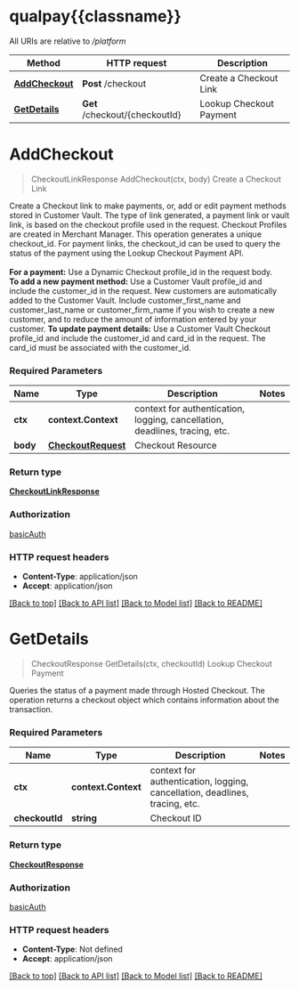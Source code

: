 # qualpay{{classname}}

All URIs are relative to */platform*

Method | HTTP request | Description
------------- | ------------- | -------------
[**AddCheckout**](CheckoutApi.md#AddCheckout) | **Post** /checkout | Create a Checkout Link
[**GetDetails**](CheckoutApi.md#GetDetails) | **Get** /checkout/{checkoutId} | Lookup Checkout Payment

# **AddCheckout**
> CheckoutLinkResponse AddCheckout(ctx, body)
Create a Checkout Link

Create a Checkout link to make payments, or, add or edit payment methods stored in Customer Vault. The type of link generated, a payment link or vault link, is based on the checkout profile used in the request. Checkout Profiles are created in Merchant Manager. This operation generates a unique checkout_id. For payment links, the checkout_id can be used to query the status of the payment using the Lookup Checkout Payment API. <br><br><strong>For a payment:</strong>               Use a Dynamic Checkout profile_id in the request body.<br><strong>To add a new payment method:</strong> Use a Customer Vault profile_id and include the customer_id in the request. New customers are automatically added to the Customer Vault. Include customer_first_name and customer_last_name or customer_firm_name if you wish to create a new customer, and to reduce the amount of information entered by your customer. <bt><strong>To update payment details:</strong>   Use a Customer Vault Checkout profile_id and include the customer_id and card_id in the request. The card_id must be associated with the customer_id. 

### Required Parameters

Name | Type | Description  | Notes
------------- | ------------- | ------------- | -------------
 **ctx** | **context.Context** | context for authentication, logging, cancellation, deadlines, tracing, etc.
  **body** | [**CheckoutRequest**](CheckoutRequest.md)| Checkout Resource | 

### Return type

[**CheckoutLinkResponse**](CheckoutLinkResponse.md)

### Authorization

[basicAuth](../README.md#basicAuth)

### HTTP request headers

 - **Content-Type**: application/json
 - **Accept**: application/json

[[Back to top]](#) [[Back to API list]](../README.md#documentation-for-api-endpoints) [[Back to Model list]](../README.md#documentation-for-models) [[Back to README]](../README.md)

# **GetDetails**
> CheckoutResponse GetDetails(ctx, checkoutId)
Lookup Checkout Payment

Queries the status of a payment made through Hosted Checkout. The operation returns a checkout object which contains information about the transaction.

### Required Parameters

Name | Type | Description  | Notes
------------- | ------------- | ------------- | -------------
 **ctx** | **context.Context** | context for authentication, logging, cancellation, deadlines, tracing, etc.
  **checkoutId** | **string**| Checkout ID | 

### Return type

[**CheckoutResponse**](CheckoutResponse.md)

### Authorization

[basicAuth](../README.md#basicAuth)

### HTTP request headers

 - **Content-Type**: Not defined
 - **Accept**: application/json

[[Back to top]](#) [[Back to API list]](../README.md#documentation-for-api-endpoints) [[Back to Model list]](../README.md#documentation-for-models) [[Back to README]](../README.md)

